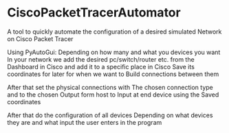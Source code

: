 # CiscoPacketTracerAutomator
A tool to quickly automate the configuration of a desired simulated Network on Cisco Packet Tracer

Using PyAutoGui:
Depending on how many and what you devices you want
In your network we add the desired 
pc/switch/router etc. from the
Dashboard in Cisco and add it to a specific place in 
Cisco
Save its coordinates for later for when we want to 
Build connections between them

After that set the physical connections with
The chosen connection type and to the chosen 
Output form host to Input at end device 
using the Saved coordinates

After that do the configuration of all devices 
Depending on what devices they are and what input 
the user enters in the program 



